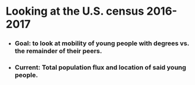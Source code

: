 # Looking at the U.S. census 2016-2017

* ### Goal: to look at mobility of young people with degrees vs. the remainder of their peers.

* ### Current: Total population flux and location of said young people.
